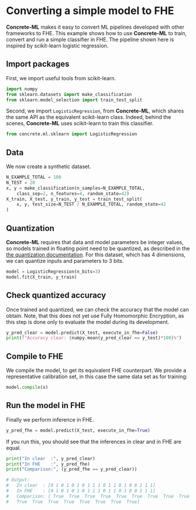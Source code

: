 # Converting a simple model to FHE

**Concrete-ML** makes it easy to convert ML pipelines developed with other frameworks to FHE.
This example shows how to use **Concrete-ML** to train, convert and run a simple classifier in FHE.
The pipeline shown here is inspired by scikit-learn logistic regression.

## Import packages

First, we import useful tools from scikit-learn.

```python
import numpy
from sklearn.datasets import make_classification
from sklearn.model_selection import train_test_split
```

Second, we import `LogisticRegression`, from **Concrete-ML**, which shares the same API as the equivalent scikit-learn class. Indeed, behind the scenes, **Concrete-ML** uses scikit-learn to train this classifier.

<!--pytest-codeblocks:cont-->

```python
from concrete.ml.sklearn import LogisticRegression
```

## Data

We now create a synthetic dataset.

<!--pytest-codeblocks:cont-->

```python
N_EXAMPLE_TOTAL = 100
N_TEST = 20
x, y = make_classification(n_samples=N_EXAMPLE_TOTAL,
    class_sep=2, n_features=4, random_state=42)
X_train, X_test, y_train, y_test = train_test_split(
    x, y, test_size=N_TEST / N_EXAMPLE_TOTAL, random_state=42
)
```

## Quantization

**Concrete-ML** requires that data and model parameters be integer values, so models trained in floating point need to be quantized, as described in the [the quantization documentation](quantization.md). For this dataset, which has 4 dimensions, we can quantize inputs and parameters to 3 bits.

<!--pytest-codeblocks:cont-->

```python
model = LogisticRegression(n_bits=3)
model.fit(X_train, y_train)
```

## Check quantized accuracy

Once trained and quantized, we can check the accuracy that the model can obtain. Note, that this does not yet use Fully Homomorphic Encryption, as this step is done only to evaluate the model during its development.

<!--pytest-codeblocks:cont-->

```python
y_pred_clear = model.predict(X_test, execute_in_fhe=False)
print(f"Accuracy clear: {numpy.mean(y_pred_clear == y_test)*100}%")
```

## Compile to FHE

We compile the model, to get its equivalent FHE counterpart. We provide a representative calibration set, in this case the same data set as for training:

<!--pytest-codeblocks:cont-->

```python
model.compile(x)
```

## Run the model in FHE

Finally we perform inference in FHE.

<!--pytest-codeblocks:cont-->

```python
y_pred_fhe = model.predict(X_test, execute_in_fhe=True)
```

If you run this, you should see that the inferences in clear and in FHE are equal.

<!--pytest-codeblocks:cont-->

```python
print("In clear  :", y_pred_clear)
print("In FHE    :", y_pred_fhe)
print("Comparison:", (y_pred_fhe == y_pred_clear))

# Output:
#   In clear  : [0 1 0 1 0 1 0 1 1 1 0 1 1 0 1 0 0 1 1 1]
#   In FHE    : [0 1 0 1 0 1 0 1 1 1 0 1 1 0 1 0 0 1 1 1]
#   Comparison: [ True  True  True  True  True  True  True  True  True  True  True  True
#   True  True  True  True  True  True  True  True]
```
